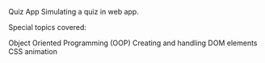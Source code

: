Quiz App
Simulating a quiz in web app.

Special topics covered:

Object Oriented Programming (OOP)
Creating and handling DOM elements
CSS animation

